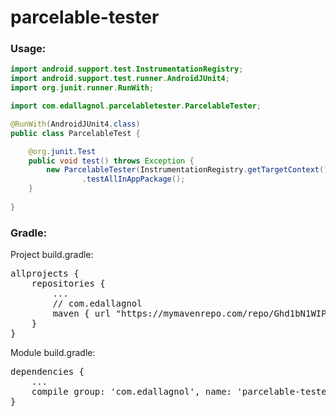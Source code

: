 # parcelable-tester


### Usage:

```java
import android.support.test.InstrumentationRegistry;
import android.support.test.runner.AndroidJUnit4;
import org.junit.runner.RunWith;

import com.edallagnol.parcelabletester.ParcelableTester;

@RunWith(AndroidJUnit4.class)
public class ParcelableTest {

	@org.junit.Test
	public void test() throws Exception {
		new ParcelableTester(InstrumentationRegistry.getTargetContext())
				.testAllInAppPackage();
	}
	
}
```

### Gradle:

Project build.gradle:

<pre>
allprojects {
    repositories {
        ...
        // com.edallagnol
        maven { url "https://mymavenrepo.com/repo/Ghd1bN1WIPA0LBBLKxW8/" }
    }
}
</pre>

Module build.gradle:

<pre>
dependencies {
	...
	compile group: 'com.edallagnol', name: 'parcelable-tester', version: '0.2'
}
</pre>

